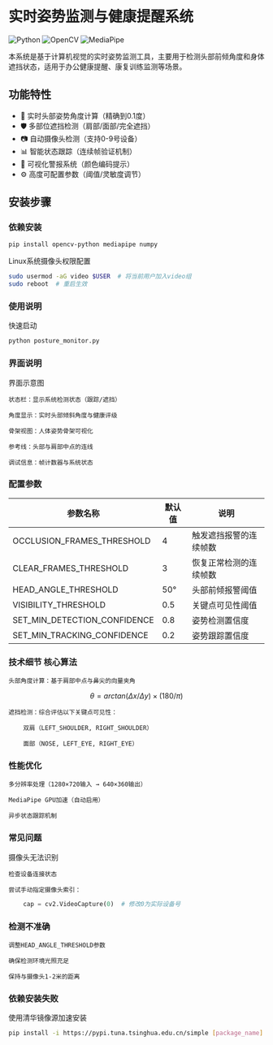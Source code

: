 # 实时姿势监测与健康提醒系统

![Python](https://img.shields.io/badge/Python-3.8%2B-blue)
![OpenCV](https://img.shields.io/badge/OpenCV-4.5%2B-orange)
![MediaPipe](https://img.shields.io/badge/MediaPipe-0.10%2B-green)

本系统是基于计算机视觉的实时姿势监测工具，主要用于检测头部前倾角度和身体遮挡状态，适用于办公健康提醒、康复训练监测等场景。

## 功能特性

- 🎯 实时头部姿势角度计算（精确到0.1度）
- 🛡️ 多部位遮挡检测（肩部/面部/完全遮挡）
- 📷 自动摄像头检测（支持0-9号设备）
- 📊 智能状态跟踪（连续帧验证机制）
- 🚨 可视化警报系统（颜色编码提示）
- ⚙️ 高度可配置参数（阈值/灵敏度调节）

## 安装步骤

### 依赖安装
```bash
pip install opencv-python mediapipe numpy
```

Linux系统摄像头权限配置
``` bash
sudo usermod -aG video $USER  # 将当前用户加入video组
sudo reboot  # 重启生效
```
### 使用说明
快速启动
```bash 
python posture_monitor.py
```
### 界面说明

界面示意图

    状态栏：显示系统检测状态（跟踪/遮挡）

    角度显示：实时头部倾斜角度与健康评级

    骨架视图：人体姿势骨架可视化

    参考线：头部与肩部中点的连线

    调试信息：帧计数器与系统状态

### 配置参数
| 参数名称 |	默认值 |	说明 |
|-----|-----|-----|
|OCCLUSION_FRAMES_THRESHOLD	| 4 | 触发遮挡报警的连续帧数 |
|CLEAR_FRAMES_THRESHOLD	| 3	| 恢复正常检测的连续帧数 |
|HEAD_ANGLE_THRESHOLD |	50°	| 头部前倾报警阈值 |
|VISIBILITY_THRESHOLD |	0.5	| 关键点可见性阈值 |
|SET_MIN_DETECTION_CONFIDENCE | 0.8 | 姿势检测置信度 |
|SET_MIN_TRACKING_CONFIDENCE | 0.2 | 姿势跟踪置信度 |
### 技术细节 核心算法

    头部角度计算：基于肩部中点与鼻尖的向量夹角
```    math

    θ = arctan(Δx/Δy) × (180/π)
```
    遮挡检测：综合评估以下关键点可见性：

        双肩（LEFT_SHOULDER, RIGHT_SHOULDER）

        面部（NOSE, LEFT_EYE, RIGHT_EYE）

### 性能优化

    多分辨率处理（1280×720输入 → 640×360输出）

    MediaPipe GPU加速（自动启用）

    异步状态跟踪机制

### 常见问题
摄像头无法识别

    检查设备连接状态

    尝试手动指定摄像头索引：
``` python
    cap = cv2.VideoCapture(0)  # 修改0为实际设备号
```

### 检测不准确

    调整HEAD_ANGLE_THRESHOLD参数

    确保检测环境光照充足

    保持与摄像头1-2米的距离

### 依赖安装失败

使用清华镜像源加速安装
``` bash
pip install -i https://pypi.tuna.tsinghua.edu.cn/simple [package_name]
```
